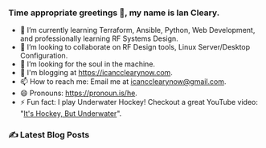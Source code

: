 ### Time appropriate greetings 👋, my name is Ian Cleary.

- 🌱 I’m currently learning Terraform, Ansible, Python, Web Development, and professionally learning RF Systems Design.
- 👯 I’m looking to collaborate on RF Design tools, Linux Server/Desktop Configuration.
- 🤔 I’m looking for the soul in the machine.
- 💬 I'm blogging at https://icancclearynow.com.
- 📫 How to reach me: Email me at [icancclearynow@gmail.com](mailto:icancclearynow@gmail.com).
- 😄 Pronouns: https://pronoun.is/he.
- ⚡ Fun fact: I play Underwater Hockey! Checkout a great YouTube video: "[It's Hockey, But Underwater](https://www.youtube.com/watch?v=SAukrpTEvZA)".

### ✍ Latest Blog Posts

<!-- BLOG-POST-LIST:START -->
<!-- BLOG-POST-LIST:END -->
